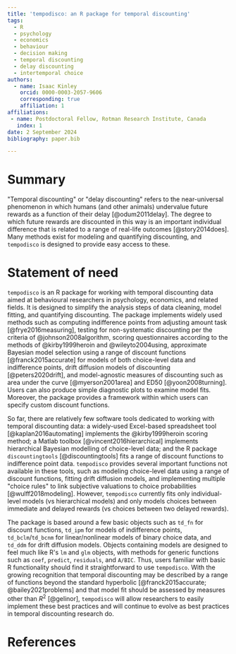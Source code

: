 ```yaml
---
title: 'tempodisco: an R package for temporal discounting'
tags:
  - R
  - psychology
  - economics
  - behaviour
  - decision making
  - temporal discounting
  - delay discounting
  - intertemporal choice
authors:
  - name: Isaac Kinley
    orcid: 0000-0003-2057-9606
    corresponding: true
    affiliation: 1
affiliations:
 - name: Postdoctoral Fellow, Rotman Research Institute, Canada
   index: 1
date: 2 September 2024
bibliography: paper.bib

---
```


# Summary

"Temporal discounting" or "delay discounting" refers to the near-universal phenomenon in which humans (and other animals) undervalue future rewards as a function of their delay [@odum2011delay]. The degree to which future rewards are discounted in this way is an important individual difference that is related to a range of real-life outcomes [@story2014does]. Many methods exist for modeling and quantifying discounting, and `tempodisco` is designed to provide easy access to these.

# Statement of need

`tempodisco` is an R package for working with temporal discounting data aimed at behavioural researchers in psychology, economics, and related fields. It is designed to simplify the analysis steps of data cleaning, model fitting, and quantifying discounting. The package implements widely used methods such as computing indifference points from adjusting amount task [@frye2016measuring], testing for non-systematic discounting per the criteria of @johnson2008algorithm, scoring questionnaires according to the methods of @kirby1999heroin and @wileyto2004using, approximate Bayesian model selection using a range of discount functions [@franck2015accurate] for models of both choice-level data and indifference points, drift diffusion models of discounting [@peters2020drift], and model-agnostic measures of discounting such as area under the curve [@myerson2001area] and ED50 [@yoon2008turning]. Users can also produce simple diagnostic plots to examine model fits. Moreover, the package provides a framework within which users can specify custom discount functions.

So far, there are relatively few software tools dedicated to working with temporal discounting data: a widely-used Excel-based spreadsheet tool [@kaplan2016automating] implements the @kirby1999heroin scoring method; a Matlab toolbox [@vincent2016hierarchical] implements hierarchical Bayesian modelling of choice-level data; and the R package `discountingtools` [@discountingtools] fits a range of discount functions to indifference point data. `tempodisco` provides several important functions not available in these tools, such as modeling choice-level data using a range of discount functions, fitting drift diffusion models, and implementing multiple "choice rules" to link subjective valuations to choice probabilities [@wulff2018modeling]. However, `tempodisco` currently fits only individual-level models (vs hierarchical models) and only models choices between immediate and delayed rewards (vs choices between two delayed rewards).

The package is based around a few basic objects such as `td_fn` for discount functions, `td_ipm` for models of indifference points, `td_bclm`/`td_bcnm` for linear/nonlinear models of binary choice data, and `td_ddm` for drift diffusion models. Objects containing models are designed to feel much like R's `lm` and `glm` objects, with methods for generic functions such as `coef`, `predict`,  `residuals`, and `A/BIC`. Thus, users familiar with basic R functionality should find it straightforward to use `tempodisco`. With the growing recognition that temporal discounting may be described by a range of functions beyond the standard hyperbolic [@franck2015accurate; @bailey2021problems] and that model fit should be assessed by measures other than $R^2$ [@gelinor], `tempodisco` will allow researchers to easily implement these best practices and will continue to evolve as best practices in temporal discounting research do.

# References